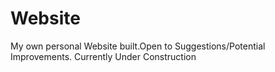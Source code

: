# Website
My own personal Website built.Open to Suggestions/Potential Improvements. 
Currently Under Construction
